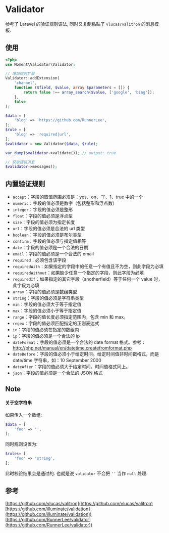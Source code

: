 # Validator

参考了 Laravel 的验证规则语法, 同时又复制粘贴了 `vlucas/valitron` 的消息模板. 

## 使用

```php
<?php
use Moment\Validator\Validator;

// 增加规则扩展
Validator::addExtension(
    'channel',
    function ($field, $value, array $parameters = []) {
        return false !== array_search($value, ['google', 'bing']);
    },
    false
);

$data = [
    'blog' => 'https://github.com/RunnerLee',
];
$rule = [
    'blog' => 'required|url',
];
$validator = new Validator($data, $rule);

var_dump($validator->validate()); // output: true

// 获取错误消息
$validator->messages();
```

## 内置验证规则
* `accept`：字段的取值范围必须是：yes、on、'1'、1、true 中的一个
* `numeric`：字段的值必须是数字（包括整形和浮点数）
* `integer`：字段的值必须是整形
* `float`：字段的值必须是浮点型
* `size`：字段的值必须为指定长度
* `url`：字段的值必须是合法的 url 类型
* `boolean`：字段的值必须是布尔类型
* `confirm`：字段的值必须与指定值相等
* `date`：字段的值必须是一个合法的日期
* `email`：字段的值必须是一个合法的 email
* `required`：必须包含该字段
* `requiredWith`：如果指定的字段中的任意一个有值且不为空，则此字段为必填
* `requiredWithout`：如果缺少任意一个指定的字段，则此字段为必填
* `requiredIf`：如果指定的其它字段（anotherfield）等于任何一个 value 时，此字段为必填
* `array`：字段的值必须是数组类型
* `string`：字段的值必须是字符串类型
* `min`：字段的值必须大于等于指定值
* `max`：字段的值必须小于等于指定值
* `range`：字段的值长度必须指定范围内，包含 min 和 max。
* `regex`：字段的值必须匹配指定的正则表达式
* `in`：字段的值必须在指定的数组内
* `ip`：字段的值必须是一个合法的 ip
* `dateFormat`：字段的值必须是一个合法的 date format 格式。参考：http://php.net/manual/en/datetime.createfromformat.php
* `dateBefore`：字段的值必须小于给定时间。给定时间值非时间戳格式，而是 date/time 字符串，如：10 September 2000
* `dateAfter`：字段的值必须大于给定时间。时间值格式同上。
* `json`：字段的值必须是一个合法的 JSON 格式

## Note

#### 关于空字符串
如果传入一个数组:

```php
$data = [
    'foo' => '',
];
```

同时规则设置为:
```php
$rules= [
    'foo' => 'string',
];
```

此时校验结果会是通过的. 也就是说 `validator` 不会把 `''` 当作 `null` 处理.


## 参考
[https://github.com/vlucas/valitron](https://github.com/vlucas/valitron)
[https://github.com/illuminate/validation](https://github.com/illuminate/validation))
[https://github.com/RunnerLee/validator](https://github.com/RunnerLee/validator))
